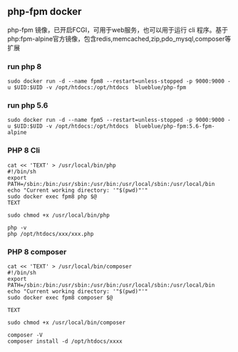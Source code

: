 ##  php-fpm docker
php-fpm 镜像，已开启FCGI，可用于web服务，也可以用于运行 cli 程序。基于php:fpm-alpine官方镜像，包含redis,memcached,zip,pdo_mysql,composer等扩展

###  run php 8
```
sudo docker run -d --name fpm8 --restart=unless-stopped -p 9000:9000 -u $UID:$UID -v /opt/htdocs:/opt/htdocs  blueblue/php-fpm

```

###  run php 5.6
```
sudo docker run -d --name fpm5 --restart=unless-stopped -p 9000:9000 -u $UID:$UID -v /opt/htdocs:/opt/htdocs  blueblue/php-fpm:5.6-fpm-alpine
```

###  PHP 8 Cli
```
cat << 'TEXT' > /usr/local/bin/php
#!/bin/sh
export PATH=/sbin:/bin:/usr/sbin:/usr/bin:/usr/local/sbin:/usr/local/bin
echo "Current working directory: '"$(pwd)"'"
sudo docker exec fpm8 php $@
TEXT

sudo chmod +x /usr/local/bin/php

php -v
php /opt/htdocs/xxx/xxx.php
```

###  PHP 8 composer
```
cat << 'TEXT' > /usr/local/bin/composer
#!/bin/sh
export PATH=/sbin:/bin:/usr/sbin:/usr/bin:/usr/local/sbin:/usr/local/bin
echo "Current working directory: '"$(pwd)"'"
sudo docker exec fpm8 composer $@

TEXT

sudo chmod +x /usr/local/bin/composer

composer -V
composer install -d /opt/htdocs/xxxx
```

